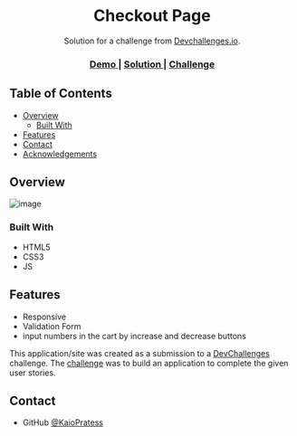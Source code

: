 <!-- Please update value in the {}  -->

<h1 align="center">Checkout Page</h1>

<div align="center">
   Solution for a challenge from  <a href="http://devchallenges.io" target="_blank">Devchallenges.io</a>.
</div>

<div align="center">
  <h3>
    <a href="https://kaiopratess.github.io/checkout-page-challenge/">
      Demo
    </a>
    <span> | </span>
    <a href="https://kaiopratess.github.io/checkout-page-challenge/">
      Solution
    </a>
    <span> | </span>
    <a href="https://devchallenges.io/challenges/0J1NxxGhOUYVqihwegfO">
      Challenge
    </a>
  </h3>
</div>

<!-- TABLE OF CONTENTS -->

## Table of Contents

- [Overview](#overview)
  - [Built With](#built-with)
- [Features](#features)
- [Contact](#contact)
- [Acknowledgements](#acknowledgements)

<!-- OVERVIEW -->

## Overview

![image](https://user-images.githubusercontent.com/91703674/158912112-f46308c4-ba4e-45fb-8abe-7c6d7c4b98df.png)

### Built With

<!-- This section should list any major frameworks that you built your project using. Here are a few examples.-->

- HTML5
- CSS3
- JS

## Features

<!-- List the features of your application or follow the template. Don't share the figma file here :) -->
- Responsive
- Validation Form
- input numbers in the cart by increase and decrease buttons

This application/site was created as a submission to a [DevChallenges](https://devchallenges.io/challenges) challenge. The [challenge](https://devchallenges.io/challenges/0J1NxxGhOUYVqihwegfO) was to build an application to complete the given user stories.

## Contact

- GitHub [@KaioPratess](https://github.com/KaioPratess)

